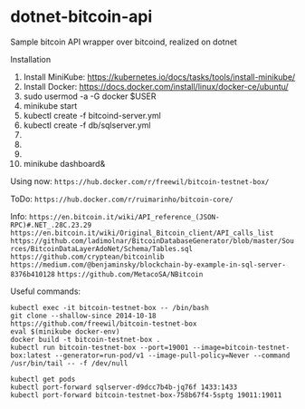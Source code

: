 # dotnet-bitcoin-api
Sample bitcoin API wrapper over bitcoind, realized on dotnet

Installation

1. Install MiniKube: https://kubernetes.io/docs/tasks/tools/install-minikube/
2. Install Docker: https://docs.docker.com/install/linux/docker-ce/ubuntu/
3. sudo usermod -a -G docker $USER
4. minikube start
5. kubectl create -f bitcoind-server.yml
6. kubectl create -f db/sqlserver.yml
7. 
8. 
9. 
10. minikube dashboard&


Using now: ```https://hub.docker.com/r/freewil/bitcoin-testnet-box/```

ToDo: ```https://hub.docker.com/r/ruimarinho/bitcoin-core/ ```

Info: 
```https://en.bitcoin.it/wiki/API_reference_(JSON-RPC)#.NET_.28C.23.29```
```https://en.bitcoin.it/wiki/Original_Bitcoin_client/API_calls_list```
```https://github.com/ladimolnar/BitcoinDatabaseGenerator/blob/master/Sources/BitcoinDataLayerAdoNet/Schema/Tables.sql```
```https://github.com/cryptean/bitcoinlib```
```https://medium.com/@benjaminsky/blockchain-by-example-in-sql-server-8376b410128```
```https://github.com/MetacoSA/NBitcoin```


Useful commands:
```
kubectl exec -it bitcoin-testnet-box -- /bin/bash
git clone --shallow-since 2014-10-18 https://github.com/freewil/bitcoin-testnet-box 
eval $(minikube docker-env)
docker build -t bitcoin-testnet-box .
kubectl run bitcoin-testnet-box --port=19001 --image=bitcoin-testnet-box:latest --generator=run-pod/v1 --image-pull-policy=Never --command /usr/bin/tail -- -f /dev/null

kubectl get pods
kubectl port-forward sqlserver-d9dcc7b4b-jq76f 1433:1433
kubectl port-forward bitcoin-testnet-box-758b67f4-5sptg 19011:19011
```

